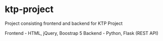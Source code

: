 # ktp-project
Project consisting frontend and backend for KTP Project

Frontend - HTML, jQuery, Boostrap 5
Backend - Python, Flask (REST API)
